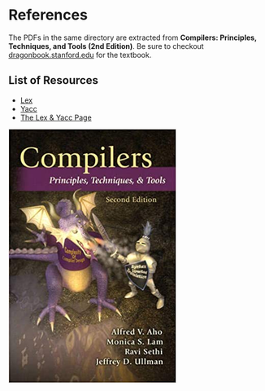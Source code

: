 # References
The PDFs in the same directory are extracted from **Compilers: Principles, Techniques, and Tools (2nd Edition)**. Be sure to checkout [dragonbook.stanford.edu](http://dragonbook.stanford.edu) for the textbook.

## List of Resources

- [Lex](./Lex.pdf)
- [Yacc](./Yacc.pdf)
- [The Lex & Yacc Page](http://dinosaur.compilertools.net)

![](./textbook-cover.jpg)
